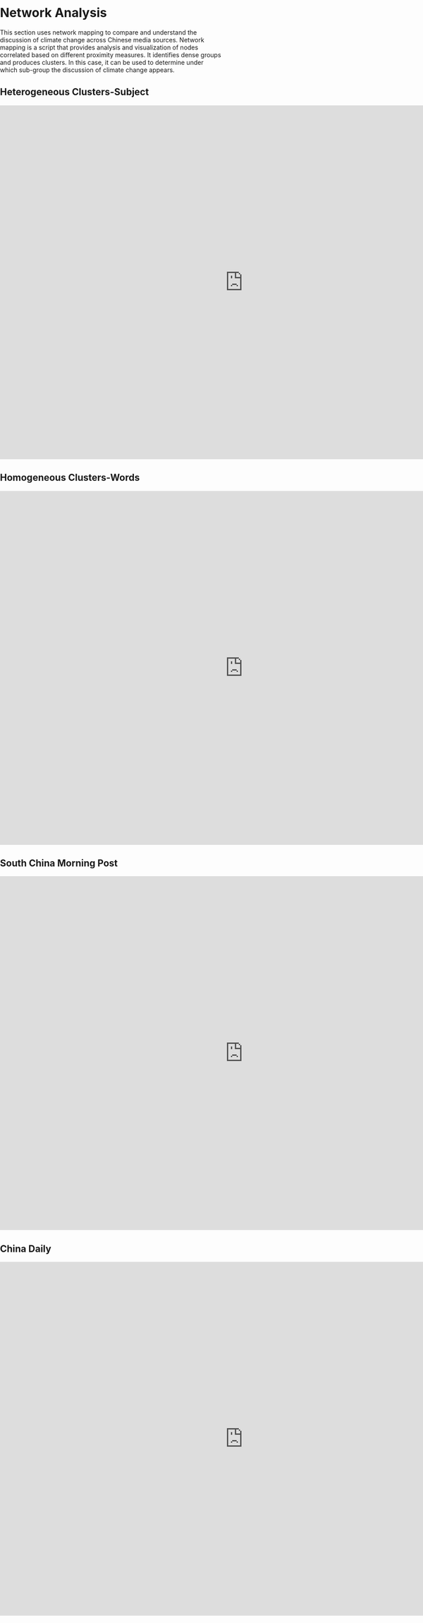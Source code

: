 <title>Example</title>
<style>
body {
    margin:0;
    padding:0;
    background-image:url("/china-environment/assets/images/Owls background.pdf"); 
    background-repeat: no-repeat;
    webkit-background-size: cover;
    moz-background-size: cover;
    o-background-size: cover;
    background-size: cover;
    }
    
</style>

# Network Analysis
 
This section uses network mapping to compare and understand the discussion of climate change across Chinese media sources. Network mapping is a script that provides analysis and visualization of nodes correlated based on different proximity measures. It identifies dense groups and produces clusters. In this case, it can be used to determine under which sub-group the discussion of climate change appears.  
 
## Heterogeneous Clusters-Subject
<iframe src="https://documents.cortext.net/lib/mapexplorer/explorerjs.html?file=https://assets.cortext.net/docs/88d25efee4bd2cb76aa9c9adb00973d0" frameborder="0" style="overflow:hidden;border:1px solid #DDDDDD;" width="1100" height="800" allowfullscreen></iframe>

## Homogeneous Clusters-Words

<iframe src="https://documents.cortext.net/lib/mapexplorer/explorerjs.html?file=https://assets.cortext.net/docs/d66eb2a316a88b19f19ca8f52341c029" frameborder="0" style="overflow:hidden;border:1px solid #DDDDDD;" width="1100" height="800" allowfullscreen></iframe>


## South China Morning Post

<iframe src="https://documents.cortext.net/lib/mapexplorer/explorerjs.html?file=https://assets.cortext.net/docs/01d81e616ae3ae7748315bf795fc1f9c" frameborder="0" style="overflow:hidden;border:1px solid #DDDDDD;" width="1100" height="800" allowfullscreen></iframe>

## China Daily 

<iframe src="https://documents.cortext.net/lib/mapexplorer/explorerjs.html?file=https://assets.cortext.net/docs/1bb440e79273433fb81261974c2cc851" frameborder="0" style="overflow:hidden;border:1px solid #DDDDDD;" width="1100" height="800" allowfullscreen></iframe>
